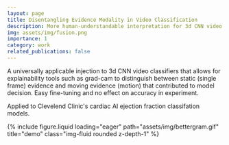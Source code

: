 ```yaml
---
layout: page
title: Disentangling Evidence Modality in Video Classification
description: More human-understandable interpretation for 3d CNN video classifiers
img: assets/img/fusion.png
importance: 1
category: work
related_publications: false
---
```


A universally applicable injection to 3d CNN video classifiers that allows for explainability tools such as grad-cam to distinguish between static (single frame) evidence and moving evidence (motion) that contributed to model decision. Easy fine-tuning and no effect on accuracy in experiment. 


Applied to Clevelend Clinic's cardiac AI ejection fraction classifation models. 

{% include figure.liquid loading="eager" path="assets/img/bettergram.gif" title="demo" class="img-fluid rounded z-depth-1" %}

